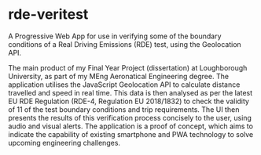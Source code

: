 # rde-veritest
A Progressive Web App for use in verifying some of the boundary conditions of a Real Driving Emissions (RDE) test, using the Geolocation API.

The main product of my Final Year Project (dissertation) at Loughborough University, as part of my MEng Aeronatical Engineering degree.  The application utilises the JavaScript Geolocation API to calculate distance travelled and speed in real time. This data is then analysed as per the latest EU RDE Regulation (RDE-4, Regulation EU 2018/1832) to check the validity of 11 of the test boundary conditions and trip requirements. The UI then presents the results of this verification process concisely to the user, using audio and visual alerts. The application is a proof of concept, which aims to indicate the capability of existing smartphone and PWA technology to solve upcoming engineering challenges.
